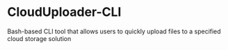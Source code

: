 # CloudUploader-CLI
Bash-based CLI tool that allows users to quickly upload files to a specified cloud storage solution
